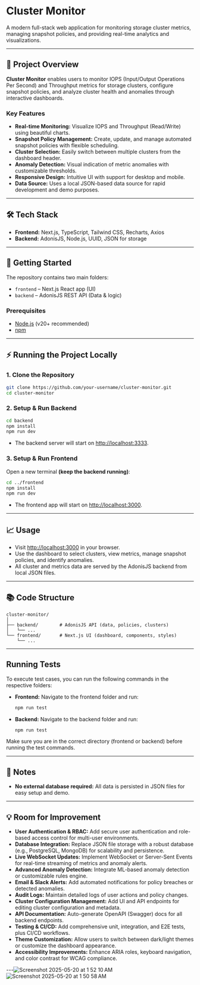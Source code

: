 # Cluster Monitor

A modern full-stack web application for monitoring storage cluster metrics, managing snapshot policies, and providing real-time analytics and visualizations.

---

## 🚀 Project Overview

**Cluster Monitor** enables users to monitor IOPS (Input/Output Operations Per Second) and Throughput metrics for storage clusters, configure snapshot policies, and analyze cluster health and anomalies through interactive dashboards.

### Key Features

- **Real-time Monitoring:** Visualize IOPS and Throughput (Read/Write) using beautiful charts.
- **Snapshot Policy Management:** Create, update, and manage automated snapshot policies with flexible scheduling.
- **Cluster Selection:** Easily switch between multiple clusters from the dashboard header.
- **Anomaly Detection:** Visual indication of metric anomalies with customizable thresholds.
- **Responsive Design:** Intuitive UI with support for desktop and mobile.
- **Data Source:** Uses a local JSON-based data source for rapid development and demo purposes.

---

## 🛠 Tech Stack

- **Frontend:** Next.js, TypeScript, Tailwind CSS, Recharts, Axios
- **Backend:** AdonisJS, Node.js, UUID, JSON for storage

---

## 📝 Getting Started

The repository contains two main folders:

- `frontend` – Next.js React app (UI)
- `backend` – AdonisJS REST API (Data & logic)

### Prerequisites

- [Node.js](https://nodejs.org/) (v20+ recommended)
- [npm](https://www.npmjs.com/)

---

## ⚡️ Running the Project Locally

### 1. Clone the Repository

```bash
git clone https://github.com/your-username/cluster-monitor.git
cd cluster-monitor

```

### 2. Setup & Run Backend

```bash
cd backend
npm install
npm run dev
```
- The backend server will start on [http://localhost:3333](http://localhost:3333).

### 3. Setup & Run Frontend

Open a new terminal **(keep the backend running)**:

```bash
cd ../frontend
npm install
npm run dev
```
- The frontend app will start on [http://localhost:3000](http://localhost:3000).

---

## 📈 Usage

- Visit [http://localhost:3000](http://localhost:3000) in your browser.
- Use the dashboard to select clusters, view metrics, manage snapshot policies, and identify anomalies.
- All cluster and metrics data are served by the AdonisJS backend from local JSON files.

---

## 📚 Code Structure

```
cluster-monitor/
│
├── backend/        # AdonisJS API (data, policies, clusters)
│   └── ...
└── frontend/       # Next.js UI (dashboard, components, styles)
    └── ...
```

---

## Running Tests

To execute test cases, you can run the following commands in the respective folders:

- **Frontend:** Navigate to the frontend folder and run:
  
  ```bash
  npm run test
  ```

- **Backend:** Navigate to the backend folder and run:
  
  ```bash
  npm run test
  ```

Make sure you are in the correct directory (frontend or backend) before running the test commands.

----

## 📝 Notes

- **No external database required:** All data is persisted in JSON files for easy setup and demo.

---

## 💡 Room for Improvement

- **User Authentication & RBAC:** Add secure user authentication and role-based access control for multi-user environments.
- **Database Integration:** Replace JSON file storage with a robust database (e.g., PostgreSQL, MongoDB) for scalability and persistence.
- **Live WebSocket Updates:** Implement WebSocket or Server-Sent Events for real-time streaming of metrics and anomaly alerts.
- **Advanced Anomaly Detection:** Integrate ML-based anomaly detection or customizable rules engine.
- **Email & Slack Alerts:** Add automated notifications for policy breaches or detected anomalies.
- **Audit Logs:** Maintain detailed logs of user actions and policy changes.
- **Cluster Configuration Management:** Add UI and API endpoints for editing cluster configuration and metadata.
- **API Documentation:** Auto-generate OpenAPI (Swagger) docs for all backend endpoints.
- **Testing & CI/CD:** Add comprehensive unit, integration, and E2E tests, plus CI/CD workflows.
- **Theme Customization:** Allow users to switch between dark/light themes or customize the dashboard appearance.
- **Accessibility Improvements:** Enhance ARIA roles, keyboard navigation, and color contrast for WCAG compliance.

---![Screenshot 2025-05-20 at 1 52 10 AM](https://github.com/user-attachments/assets/7cd130b1-3ffb-41c4-94d0-f1f16de79370)
![Screenshot 2025-05-20 at 1 50 58 AM](https://github.com/user-attachments/assets/1c688609-ace3-432f-b833-19a4488c532e)
